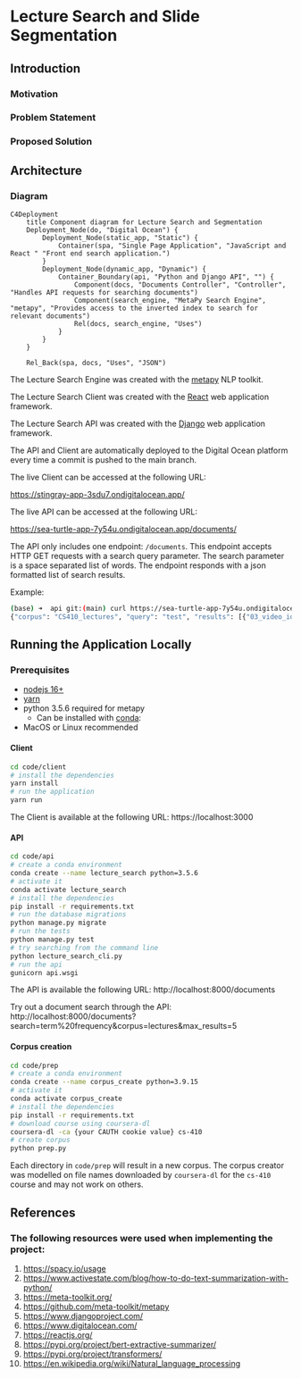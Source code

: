 # Lecture Search and Slide Segmentation

## Introduction

### Motivation

### Problem Statement

### Proposed Solution

## Architecture

### Diagram

```mermaid
C4Deployment
    title Component diagram for Lecture Search and Segmentation
    Deployment_Node(do, "Digital Ocean") {
        Deployment_Node(static_app, "Static") {
            Container(spa, "Single Page Application", "JavaScript and React " "Front end search application.")
        }
        Deployment_Node(dynamic_app, "Dynamic") {
            Container_Boundary(api, "Python and Django API", "") {
                Component(docs, "Documents Controller", "Controller", "Handles API requests for searching documents")
                Component(search_engine, "MetaPy Search Engine", "metapy", "Provides access to the inverted index to search for relevant documents")
                Rel(docs, search_engine, "Uses")
            }
        }
    }

    Rel_Back(spa, docs, "Uses", "JSON")
```

The Lecture Search Engine was created with the [metapy](https://github.com/meta-toolkit/metapy) NLP toolkit.

The Lecture Search Client was created with the [React](https://reactjs.org/) web application framework.

The Lecture Search API was created with the [Django](https://www.djangoproject.com/) web application framework.

The API and Client are automatically deployed to the Digital Ocean platform every time a commit
is pushed to the main branch.

The live Client can be accessed at the following URL:

https://stingray-app-3sdu7.ondigitalocean.app/

The live API can be accessed at the following URL:

https://sea-turtle-app-7y54u.ondigitalocean.app/documents/

The API only includes one endpoint: `/documents`. This endpoint accepts HTTP GET requests with a search query parameter. The search parameter is a space separated list of words. The endpoint responds with a json formatted list of search results.

Example:

```sh
(base) ➜  api git:(main) curl https://sea-turtle-app-7y54u.ondigitalocean.app/documents/\?search\=test
{"corpus": "CS410_lectures", "query": "test", "results": [{"03_video_id": "W03_L06", "04_title": "Evaluation Of Tr Systems Practical Issues", "01_doc_id": 17, "06_txt_path": "path/to/W03_L06.txt", "02_score": 14.651, "05_vid_path": "path/to/W03_L06.mp4", "00_rank": 1}, {"03_video_id": "W03_L01", "04_title": "Evaluation Of Tr Systems", "01_doc_id": 12, "06_txt_path": "path/to/W03_L01.txt", "02_score": 11.206, "05_vid_path": "path/to/W03_L01.mp4", "00_rank": 2}, {"03_video_id": "W11_L02", "04_title": "Text Categorization Evaluation Part 1", "01_doc_id": 81, "06_txt_path": "path/to/W11_L02.txt", "02_score": 7.386, "05_vid_path": "path/to/W11_L02.mp4", "00_rank": 3}, {"03_video_id": "W12_L04", "04_title": "Contextual Text Mining Mining Causal Topics With Time Series Supervision", "01_doc_id": 89, "06_txt_path": "path/to/W12_L04.txt", "02_score": 4.599, "05_vid_path": "path/to/W12_L04.mp4", "00_rank": 4}, {"03_video_id": "W10_L06", "04_title": "Text Clustering Evaluation", "01_doc_id": 77, "06_txt_path": "path/to/W10_L06.txt", "02_score": 4.599, "05_vid_path": "path/to/W10_L06.mp4", "00_rank": 5}]}
```

## Running the Application Locally

### Prerequisites
- [nodejs 16+](https://nodejs.org/en/download/package-manager/)
- [yarn](https://classic.yarnpkg.com/en/docs/install)
- python 3.5.6 required for metapy
    - Can be installed with [conda](https://docs.conda.io/projects/conda/en/stable/user-guide/install/index.html): 
- MacOS or Linux recommended

#### Client

```sh
cd code/client
# install the dependencies
yarn install
# run the application
yarn run
```

The Client is available at the following URL: https://localhost:3000


#### API

```sh
cd code/api
# create a conda environment
conda create --name lecture_search python=3.5.6
# activate it
conda activate lecture_search
# install the dependencies
pip install -r requirements.txt
# run the database migrations
python manage.py migrate
# run the tests
python manage.py test
# try searching from the command line
python lecture_search_cli.py
# run the api
gunicorn api.wsgi
```

The API is available the following URL: http://localhost:8000/documents

Try out a document search through the API: http://localhost:8000/documents?search=term%20frequency&corpus=lectures&max_results=5


#### Corpus creation

```sh
cd code/prep
# create a conda environment
conda create --name corpus_create python=3.9.15
# activate it
conda activate corpus_create
# install the dependencies
pip install -r requirements.txt
# download course using coursera-dl
coursera-dl -ca {your CAUTH cookie value} cs-410
# create corpus
python prep.py
```

Each directory in `code/prep` will result in a new corpus. The corpus creator was modelled on file names downloaded by `coursera-dl` for the `cs-410` course and may not work on others.

## References

### The following resources were used when implementing the project:

1. https://spacy.io/usage
2. https://www.activestate.com/blog/how-to-do-text-summarization-with-python/
3. https://meta-toolkit.org/
4. https://github.com/meta-toolkit/metapy
5. https://www.djangoproject.com/
6. https://www.digitalocean.com/
7. https://reactjs.org/
8. https://pypi.org/project/bert-extractive-summarizer/
9. https://pypi.org/project/transformers/
10. https://en.wikipedia.org/wiki/Natural_language_processing